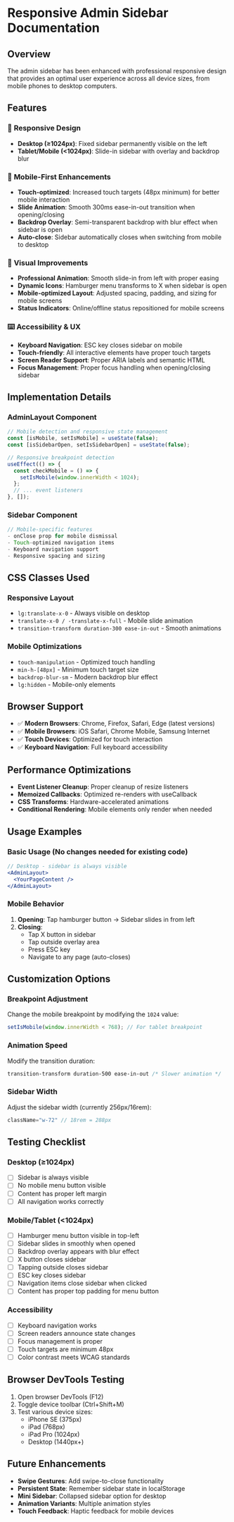 # Responsive Admin Sidebar Documentation

## Overview
The admin sidebar has been enhanced with professional responsive design that provides an optimal user experience across all device sizes, from mobile phones to desktop computers.

## Features

### 🎯 **Responsive Design**
- **Desktop (≥1024px)**: Fixed sidebar permanently visible on the left
- **Tablet/Mobile (<1024px)**: Slide-in sidebar with overlay and backdrop blur

### 📱 **Mobile-First Enhancements**
- **Touch-optimized**: Increased touch targets (48px minimum) for better mobile interaction
- **Slide Animation**: Smooth 300ms ease-in-out transition when opening/closing
- **Backdrop Overlay**: Semi-transparent backdrop with blur effect when sidebar is open
- **Auto-close**: Sidebar automatically closes when switching from mobile to desktop

### 🎨 **Visual Improvements**
- **Professional Animation**: Smooth slide-in from left with proper easing
- **Dynamic Icons**: Hamburger menu transforms to X when sidebar is open
- **Mobile-optimized Layout**: Adjusted spacing, padding, and sizing for mobile screens
- **Status Indicators**: Online/offline status repositioned for mobile screens

### ⌨️ **Accessibility & UX**
- **Keyboard Navigation**: ESC key closes sidebar on mobile
- **Touch-friendly**: All interactive elements have proper touch targets
- **Screen Reader Support**: Proper ARIA labels and semantic HTML
- **Focus Management**: Proper focus handling when opening/closing sidebar

## Implementation Details

### AdminLayout Component
```jsx
// Mobile detection and responsive state management
const [isMobile, setIsMobile] = useState(false);
const [isSidebarOpen, setIsSidebarOpen] = useState(false);

// Responsive breakpoint detection
useEffect(() => {
  const checkMobile = () => {
    setIsMobile(window.innerWidth < 1024);
  };
  // ... event listeners
}, []);
```

### Sidebar Component
```jsx
// Mobile-specific features
- onClose prop for mobile dismissal
- Touch-optimized navigation items  
- Keyboard navigation support
- Responsive spacing and sizing
```

## CSS Classes Used

### Responsive Layout
- `lg:translate-x-0` - Always visible on desktop
- `translate-x-0 / -translate-x-full` - Mobile slide animation
- `transition-transform duration-300 ease-in-out` - Smooth animations

### Mobile Optimizations
- `touch-manipulation` - Optimized touch handling
- `min-h-[48px]` - Minimum touch target size
- `backdrop-blur-sm` - Modern backdrop blur effect
- `lg:hidden` - Mobile-only elements

## Browser Support
- ✅ **Modern Browsers**: Chrome, Firefox, Safari, Edge (latest versions)
- ✅ **Mobile Browsers**: iOS Safari, Chrome Mobile, Samsung Internet
- ✅ **Touch Devices**: Optimized for touch interaction
- ✅ **Keyboard Navigation**: Full keyboard accessibility

## Performance Optimizations
- **Event Listener Cleanup**: Proper cleanup of resize listeners
- **Memoized Callbacks**: Optimized re-renders with useCallback
- **CSS Transforms**: Hardware-accelerated animations
- **Conditional Rendering**: Mobile elements only render when needed

## Usage Examples

### Basic Usage (No changes needed for existing code)
```jsx
// Desktop - sidebar is always visible
<AdminLayout>
  <YourPageContent />
</AdminLayout>
```

### Mobile Behavior
1. **Opening**: Tap hamburger button → Sidebar slides in from left
2. **Closing**: 
   - Tap X button in sidebar
   - Tap outside overlay area
   - Press ESC key
   - Navigate to any page (auto-closes)

## Customization Options

### Breakpoint Adjustment
Change the mobile breakpoint by modifying the `1024` value:
```jsx
setIsMobile(window.innerWidth < 768); // For tablet breakpoint
```

### Animation Speed
Modify the transition duration:
```css
transition-transform duration-500 ease-in-out /* Slower animation */
```

### Sidebar Width
Adjust the sidebar width (currently 256px/16rem):
```jsx
className="w-72" // 18rem = 288px
```

## Testing Checklist

### Desktop (≥1024px)
- [ ] Sidebar is always visible
- [ ] No mobile menu button visible
- [ ] Content has proper left margin
- [ ] All navigation works correctly

### Mobile/Tablet (<1024px)
- [ ] Hamburger menu button visible in top-left
- [ ] Sidebar slides in smoothly when opened
- [ ] Backdrop overlay appears with blur effect
- [ ] X button closes sidebar
- [ ] Tapping outside closes sidebar
- [ ] ESC key closes sidebar
- [ ] Navigation items close sidebar when clicked
- [ ] Content has proper top padding for menu button

### Accessibility
- [ ] Keyboard navigation works
- [ ] Screen readers announce state changes
- [ ] Focus management is proper
- [ ] Touch targets are minimum 48px
- [ ] Color contrast meets WCAG standards

## Browser DevTools Testing
1. Open browser DevTools (F12)
2. Toggle device toolbar (Ctrl+Shift+M)
3. Test various device sizes:
   - iPhone SE (375px)
   - iPad (768px)
   - iPad Pro (1024px)
   - Desktop (1440px+)

## Future Enhancements
- **Swipe Gestures**: Add swipe-to-close functionality
- **Persistent State**: Remember sidebar state in localStorage
- **Mini Sidebar**: Collapsed sidebar option for desktop
- **Animation Variants**: Multiple animation styles
- **Touch Feedback**: Haptic feedback for mobile devices
